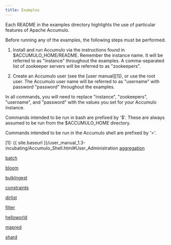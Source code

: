 ```yaml
---
title: Examples
---
```


Each README in the examples directory highlights the use of particular features of Apache Accumulo.

Before running any of the examples, the following steps must be performed.

1. Install and run Accumulo via the instructions found in $ACCUMULO_HOME/README.
Remember the instance name.  It will be referred to as "instance" throughout the examples.
A comma-separated list of zookeeper servers will be referred to as "zookeepers".

2. Create an Accumulo user (see the [user manual][1]), or use the root user.
The Accumulo user name will be referred to as "username" with password "password" throughout the examples.

In all commands, you will need to replace "instance", "zookeepers", "username", and "password" with the values you set for your Accumulo instance.

Commands intended to be run in bash are prefixed by '$'.  These are always assumed to be run from the $ACCUMULO_HOME directory.

Commands intended to be run in the Accumulo shell are prefixed by '>'.

[1]: {{ site.baseurl }}/user_manual_1.3-incubating/Accumulo_Shell.html#User_Administration
[aggregation](examples/aggregation.html)

[batch](examples/batch.html)

[bloom](examples/bloom.html)

[bulkIngest](examples/bulkIngest.html)

[constraints](examples/constraints.html)

[dirlist](examples/dirlist.html)

[filter](examples/filter.html)

[helloworld](examples/helloworld.html)

[mapred](examples/mapred.html)

[shard](examples/shard.html)

